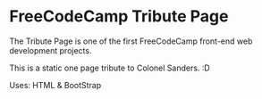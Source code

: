# FreeCodeCamp Tribute Page

The Tribute Page is one of the first FreeCodeCamp front-end web development projects. 

This is a static one page tribute to Colonel Sanders.  :D

Uses: HTML & BootStrap